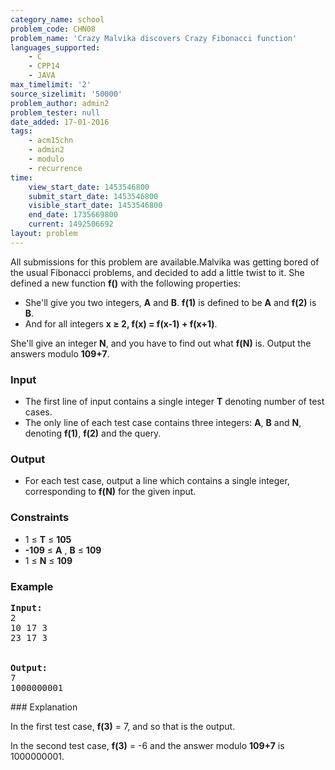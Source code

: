 ```yaml
---
category_name: school
problem_code: CHN08
problem_name: 'Crazy Malvika discovers Crazy Fibonacci function'
languages_supported:
    - C
    - CPP14
    - JAVA
max_timelimit: '2'
source_sizelimit: '50000'
problem_author: admin2
problem_tester: null
date_added: 17-01-2016
tags:
    - acm15chn
    - admin2
    - modulo
    - recurrence
time:
    view_start_date: 1453546800
    submit_start_date: 1453546800
    visible_start_date: 1453546800
    end_date: 1735669800
    current: 1492506692
layout: problem
---
```

All submissions for this problem are available.Malvika was getting bored of the usual Fibonacci problems, and decided to add a little twist to it. She defined a new function **f()** with the following properties:

- She'll give you two integers, **A** and **B**. **f(1)** is defined to be **A** and **f(2)** is **B**.
- And for all integers **x ≥ 2, f(x) = f(x-1) + f(x+1)**.

She'll give an integer **N**, and you have to find out what **f(N)** is. Output the answers modulo **109+7**.

### Input

- The first line of input contains a single integer **T** denoting number of test cases.
- The only line of each test case contains three integers: **A**, **B** and **N**, denoting **f(1)**, **f(2)** and the query.

### Output

- For each test case, output a line which contains a single integer, corresponding to **f(N)** for the given input.

### Constraints

- 1 ≤ **T** ≤ **105**
- **-109** ≤ **A** , **B** ≤ **109**
- 1 ≤ **N** ≤ **109**

### Example

<pre><b>Input:</b>
2
10 17 3
23 17 3


<b>Output:</b>
7
1000000001
</pre>### Explanation

In the first test case, **f(3)** = 7, and so that is the output.

In the second test case, **f(3)** = -6 and the answer modulo **109+7** is 1000000001.
